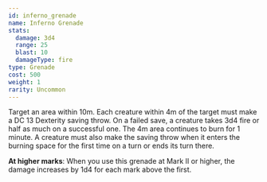 ```yaml
---
id: inferno_grenade
name: Inferno Grenade
stats:
  damage: 3d4
  range: 25
  blast: 10
  damageType: fire
type: Grenade
cost: 500
weight: 1
rarity: Uncommon
---
```

Target an area within 10m. Each creature within 4m of the target must make a DC 13 Dexterity saving throw.
On a failed save, a creature takes 3d4 fire or half as much on a successful one. The 4m area continues to burn for 1 minute.
A creature must also make the saving throw when it enters the burning space for the first time on a turn or ends its turn there.

__At higher marks__: When you use this grenade at Mark II or higher, the damage increases by 1d4 for each mark above the first.
